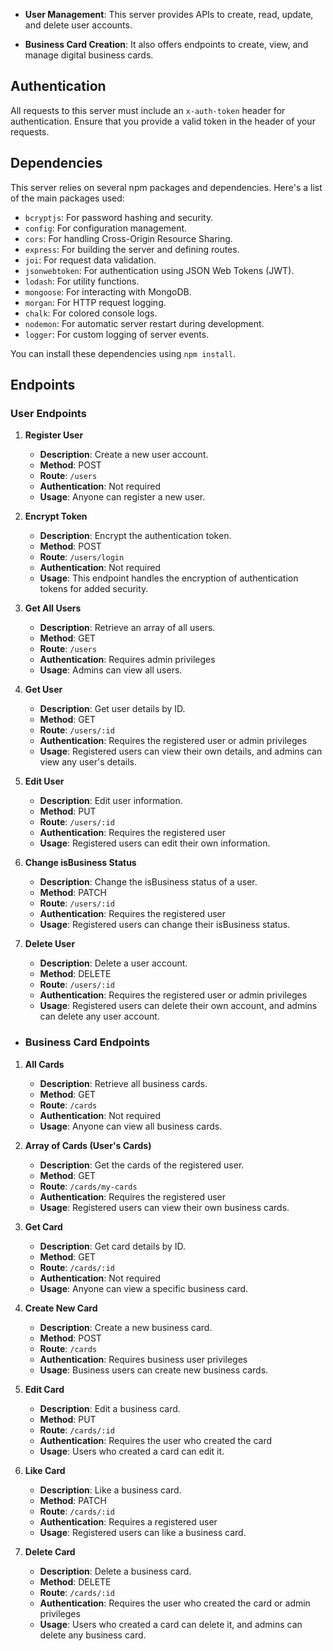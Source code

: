 - **User Management**: This server provides APIs to create, read, update, and delete user accounts.

- **Business Card Creation**: It also offers endpoints to create, view, and manage digital business cards.

## Authentication

All requests to this server must include an `x-auth-token` header for authentication. Ensure that you provide a valid token in the header of your requests.

## Dependencies

This server relies on several npm packages and dependencies. Here's a list of the main packages used:

- `bcryptjs`: For password hashing and security.
- `config`: For configuration management.
- `cors`: For handling Cross-Origin Resource Sharing.
- `express`: For building the server and defining routes.
- `joi`: For request data validation.
- `jsonwebtoken`: For authentication using JSON Web Tokens (JWT).
- `lodash`: For utility functions.
- `mongoose`: For interacting with MongoDB.
- `morgan`: For HTTP request logging.
- `chalk`: For colored console logs.
- `nodemon`: For automatic server restart during development.
- `logger`: For custom logging of server events.

You can install these dependencies using `npm install`.

## Endpoints

### User Endpoints

1. **Register User**

   - **Description**: Create a new user account.
   - **Method**: POST
   - **Route**: `/users`
   - **Authentication**: Not required
   - **Usage**: Anyone can register a new user.

2. **Encrypt Token**

   - **Description**: Encrypt the authentication token.
   - **Method**: POST
   - **Route**: `/users/login`
   - **Authentication**: Not required
   - **Usage**: This endpoint handles the encryption of authentication tokens for added security.

3. **Get All Users**

   - **Description**: Retrieve an array of all users.
   - **Method**: GET
   - **Route**: `/users`
   - **Authentication**: Requires admin privileges
   - **Usage**: Admins can view all users.

4. **Get User**

   - **Description**: Get user details by ID.
   - **Method**: GET
   - **Route**: `/users/:id`
   - **Authentication**: Requires the registered user or admin privileges
   - **Usage**: Registered users can view their own details, and admins can view any user's details.

5. **Edit User**

   - **Description**: Edit user information.
   - **Method**: PUT
   - **Route**: `/users/:id`
   - **Authentication**: Requires the registered user
   - **Usage**: Registered users can edit their own information.

6. **Change isBusiness Status**

   - **Description**: Change the isBusiness status of a user.
   - **Method**: PATCH
   - **Route**: `/users/:id`
   - **Authentication**: Requires the registered user
   - **Usage**: Registered users can change their isBusiness status.

7. **Delete User**

   - **Description**: Delete a user account.
   - **Method**: DELETE
   - **Route**: `/users/:id`
   - **Authentication**: Requires the registered user or admin privileges
   - **Usage**: Registered users can delete their own account, and admins can delete any user account.

- ### Business Card Endpoints

1. **All Cards**

   - **Description**: Retrieve all business cards.
   - **Method**: GET
   - **Route**: `/cards`
   - **Authentication**: Not required
   - **Usage**: Anyone can view all business cards.

2. **Array of Cards (User's Cards)**

   - **Description**: Get the cards of the registered user.
   - **Method**: GET
   - **Route**: `/cards/my-cards`
   - **Authentication**: Requires the registered user
   - **Usage**: Registered users can view their own business cards.

3. **Get Card**

   - **Description**: Get card details by ID.
   - **Method**: GET
   - **Route**: `/cards/:id`
   - **Authentication**: Not required
   - **Usage**: Anyone can view a specific business card.

4. **Create New Card**

   - **Description**: Create a new business card.
   - **Method**: POST
   - **Route**: `/cards`
   - **Authentication**: Requires business user privileges
   - **Usage**: Business users can create new business cards.

5. **Edit Card**

   - **Description**: Edit a business card.
   - **Method**: PUT
   - **Route**: `/cards/:id`
   - **Authentication**: Requires the user who created the card
   - **Usage**: Users who created a card can edit it.

6. **Like Card**

   - **Description**: Like a business card.
   - **Method**: PATCH
   - **Route**: `/cards/:id`
   - **Authentication**: Requires a registered user
   - **Usage**: Registered users can like a business card.

7. **Delete Card**

   - **Description**: Delete a business card.
   - **Method**: DELETE
   - **Route**: `/cards/:id`
   - **Authentication**: Requires the user who created the card or admin privileges
   - **Usage**: Users who created a card can delete it, and admins can delete any business card.
